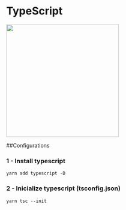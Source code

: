 # TypeScript

<img src="https://serokell.io/files/0u/0ufu1q21.js-ts.jpg" width="300px">

##Configurations
### 1 - Install typescript
```
yarn add typescript -D
```
### 2 - Inicialize typescript (tsconfig.json)
```
yarn tsc --init
```

